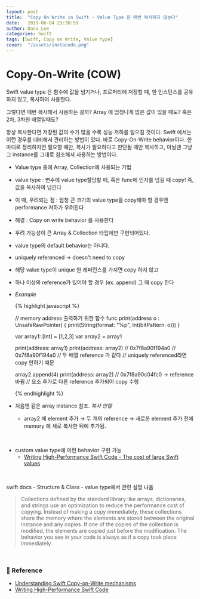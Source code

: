 ```yaml
---
layout: post
title:  "Copy On Write in Swift - Value Type 은 매번 복사하지 않는다"
date:   2019-06-04 23:30:59
author: Dana Lee
categories: Swift
tags: [Swift, Copy on Write, Value type]
cover:  "/assets/instacode.png"
---
```




# Copy-On-Write (COW)

Swift value type 은 함수에 값을 넘기거나, 프로퍼티에 저장할 때, 한 인스턴스를 공유하지 않고, 복사하여 사용한다. 

그렇다면 매번 복사해서 사용하는 걸까? Array 에 엄청나게 많은 값이 있을 때도? 혹은 2차, 3차원 배열일때도? 

항상 복사한다면 저장된 값의 수가 많을 수록 성능 저하를 일으킬 것이다. Swift 에서는 이런 경우를 대비해서 관리하는 방법이 있다. 바로 Copy-On-Write behavior이다. 한마디로 정리하자면 필요할 때만, 복사가 필요하다고 판단될 때만 복사하고, 아닐땐 그냥 그 instance를 그대로 참조해서 사용하는 방법이다.

- Value type 중에 Array, Collection에 사용되는 기법

- value type : 변수에 value type할당할 때, 혹은 func에 인자를 넘길 때 copy! 즉, 값을 복사하여 넘긴다

- 이 때, 우려되는 점 : 엄청 큰 크기의 value type을 copy해야 할 경우엔 performance 저하가 우려된다

- 해결 : Copy on write behavior 를 사용한다

- 우려 가능성이 큰 Array & Collection 타입에만 구현되어있다.

- value type의 default behavior는 아니다.

- uniquely referenced → doesn't need to copy

- 해당 value type이 unique 한 레퍼런스를 가지면 copy 하지 않고

- 하나 이상의 reference가 있어야 할 경우 (ex. append) 그 때 copy 한다

- *Example*

    {% highlight javascript %}
    
    // memory address 출력하기 위한 함수
    func print(address o : UnsafeRawPointer) {
      print(String(format: "%p", Int(bitPattern: o)))
    }
    
    var array1: [Int] = [1,2,3]
    var array2 = array1
    
    print(address: array1)
    print(address: array2)
    // 0x7f8a90f194a0 
    // 0x7f8a90f194a0 
    // 두 배열 reference 가 같다
    // uniquely referenced라면 copy 안하기 때문
    
    array2.append(4)
    print(address: array2)
    // 0x7f8a90c04fc0 -> reference 바뀜
    // 요소 추가로 다른 reference 추가되어 copy 수행
    
    {% endhighlight %}
    
    
    
- 처음엔 같은 array instance 참조. *복사 안함*
    - array2 에 element 추가 → 두 개의 reference → 새로운 element 추가 전에 memory 에 새로 복사한 뒤에 추가됨.

&nbsp;

- custom value type에 이런 behavior 구현 가능
  - [Writing High-Performance Swift Code - The cost of large Swift values](https://github.com/apple/swift/blob/master/docs/OptimizationTips.rst#advice-use-copy-on-write-semantics-for-large-values)

&nbsp;

swift docs - Structure & Class - value type에서 관련 설명 나옴

> Collections defined by the standard library like arrays, dictionaries, and strings use an optimization to reduce the performance cost of copying. Instead of making a copy immediately, these collections share the memory where the elements are stored between the original instance and any copies. If one of the copies of the collection is modified, the elements are copied just before the modification. The behavior you see in your code is always as if a copy took place immediately.

&nbsp;

### :pushpin: Reference

- [Understanding Swift Copy-on-Write mechanisms](https://medium.com/@lucianoalmeida1/understanding-swift-copy-on-write-mechanisms-52ac31d68f2f)
- [Writing High-Performance Swift Code](https://github.com/apple/swift/blob/master/docs/OptimizationTips.rst)

&nbsp;